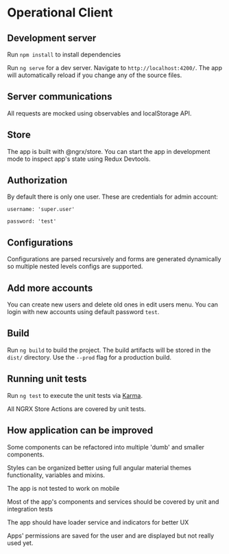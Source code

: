 # Operational Client


## Development server
Run `npm install` to install dependencies

Run `ng serve` for a dev server. Navigate to `http://localhost:4200/`. The app will automatically reload if you change any of the source files.

## Server communications
All requests are mocked using observables and localStorage API.

## Store
The app is built with @ngrx/store. You can start the app in development mode to inspect app's state using Redux Devtools.

## Authorization

By default there is only one user. These are credentials for admin account:

`username: 'super.user'`

`password: 'test'`

## Configurations
Configurations are parsed recursively and forms are generated dynamically so multiple nested levels configs are supported.

## Add more accounts
You can create new users and delete old ones in edit users menu. You can login with new accounts using default password `test`.

## Build

Run `ng build` to build the project. The build artifacts will be stored in the `dist/` directory. Use the `--prod` flag for a production build.

## Running unit tests

Run `ng test` to execute the unit tests via [Karma](https://karma-runner.github.io).

All NGRX Store Actions are covered by unit tests.

## How application can be improved
Some components can be refactored into multiple 'dumb' and smaller components.

Styles can be organized better using full angular material themes functionality, variables and mixins.

The app is not tested to work on mobile 

Most of the app's components and services should be covered by unit and integration tests

The app should have loader service and indicators for better UX

Apps' permissions are saved for the user and are displayed but not really used yet.
